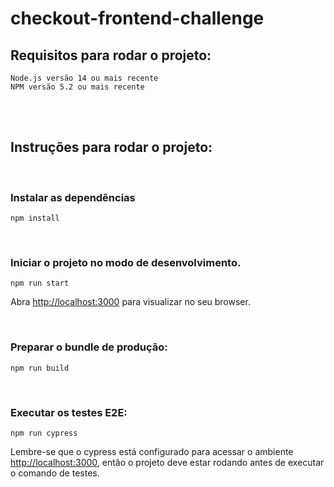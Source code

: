 # checkout-frontend-challenge

## Requisitos para rodar o projeto:

```
Node.js versão 14 ou mais recente
NPM versão 5.2 ou mais recente
```

<br> <br>

## Instruções para rodar o projeto:

<br>

### Instalar as dependências

```
npm install
```

<br>

### Iniciar o projeto no modo de desenvolvimento.

```
npm run start
```

Abra [http://localhost:3000](http://localhost:3000) para visualizar no seu browser.

<br>

### Preparar o bundle de produção:

```
npm run build
```

<br>

### Executar os testes E2E:

```
npm run cypress
```

Lembre-se que o cypress está configurado para acessar o ambiente [http://localhost:3000](http://localhost:3000), então o projeto deve estar rodando antes de executar o comando de testes.
